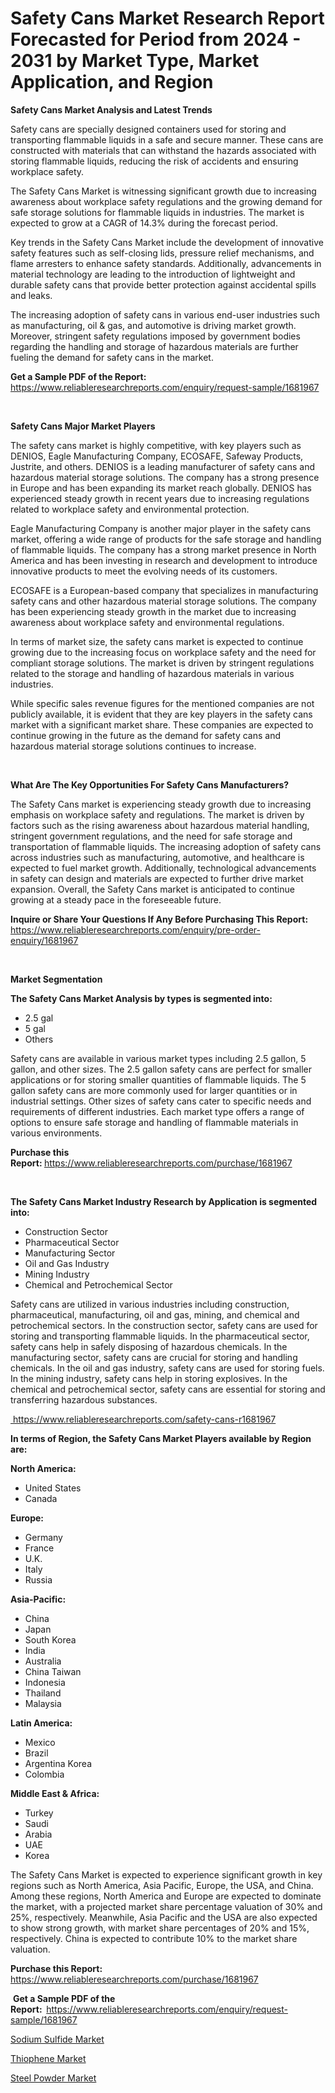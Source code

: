 <p><h1>Safety Cans Market Research Report Forecasted for Period from 2024 -  2031 by Market Type, Market Application, and Region</h1></p><p><strong>Safety Cans Market Analysis and Latest Trends</strong></p>
<p><p>Safety cans are specially designed containers used for storing and transporting flammable liquids in a safe and secure manner. These cans are constructed with materials that can withstand the hazards associated with storing flammable liquids, reducing the risk of accidents and ensuring workplace safety.</p><p>The Safety Cans Market is witnessing significant growth due to increasing awareness about workplace safety regulations and the growing demand for safe storage solutions for flammable liquids in industries. The market is expected to grow at a CAGR of 14.3% during the forecast period.</p><p>Key trends in the Safety Cans Market include the development of innovative safety features such as self-closing lids, pressure relief mechanisms, and flame arresters to enhance safety standards. Additionally, advancements in material technology are leading to the introduction of lightweight and durable safety cans that provide better protection against accidental spills and leaks.</p><p>The increasing adoption of safety cans in various end-user industries such as manufacturing, oil & gas, and automotive is driving market growth. Moreover, stringent safety regulations imposed by government bodies regarding the handling and storage of hazardous materials are further fueling the demand for safety cans in the market.</p></p>
<p><strong>Get a Sample PDF of the Report:&nbsp;</strong> <a href="https://www.reliableresearchreports.com/enquiry/request-sample/1681967">https://www.reliableresearchreports.com/enquiry/request-sample/1681967</a></p>
<p>&nbsp;</p>
<p><strong>Safety Cans Major Market Players</strong></p>
<p><p>The safety cans market is highly competitive, with key players such as DENIOS, Eagle Manufacturing Company, ECOSAFE, Safeway Products, Justrite, and others. DENIOS is a leading manufacturer of safety cans and hazardous material storage solutions. The company has a strong presence in Europe and has been expanding its market reach globally. DENIOS has experienced steady growth in recent years due to increasing regulations related to workplace safety and environmental protection.</p><p>Eagle Manufacturing Company is another major player in the safety cans market, offering a wide range of products for the safe storage and handling of flammable liquids. The company has a strong market presence in North America and has been investing in research and development to introduce innovative products to meet the evolving needs of its customers.</p><p>ECOSAFE is a European-based company that specializes in manufacturing safety cans and other hazardous material storage solutions. The company has been experiencing steady growth in the market due to increasing awareness about workplace safety and environmental regulations.</p><p>In terms of market size, the safety cans market is expected to continue growing due to the increasing focus on workplace safety and the need for compliant storage solutions. The market is driven by stringent regulations related to the storage and handling of hazardous materials in various industries.</p><p>While specific sales revenue figures for the mentioned companies are not publicly available, it is evident that they are key players in the safety cans market with a significant market share. These companies are expected to continue growing in the future as the demand for safety cans and hazardous material storage solutions continues to increase.</p></p>
<p>&nbsp;</p>
<p><strong>What Are The Key Opportunities For Safety Cans Manufacturers?</strong></p>
<p><p>The Safety Cans market is experiencing steady growth due to increasing emphasis on workplace safety and regulations. The market is driven by factors such as the rising awareness about hazardous material handling, stringent government regulations, and the need for safe storage and transportation of flammable liquids. The increasing adoption of safety cans across industries such as manufacturing, automotive, and healthcare is expected to fuel market growth. Additionally, technological advancements in safety can design and materials are expected to further drive market expansion. Overall, the Safety Cans market is anticipated to continue growing at a steady pace in the foreseeable future.</p></p>
<p><strong>Inquire or Share Your Questions If Any Before Purchasing This Report:</strong> <a href="https://www.reliableresearchreports.com/enquiry/pre-order-enquiry/1681967">https://www.reliableresearchreports.com/enquiry/pre-order-enquiry/1681967</a></p>
<p>&nbsp;</p>
<p><strong>Market Segmentation</strong></p>
<p><strong>The Safety Cans Market Analysis by types is segmented into:</strong></p>
<p><ul><li>2.5 gal</li><li>5 gal</li><li>Others</li></ul></p>
<p><p>Safety cans are available in various market types including 2.5 gallon, 5 gallon, and other sizes. The 2.5 gallon safety cans are perfect for smaller applications or for storing smaller quantities of flammable liquids. The 5 gallon safety cans are more commonly used for larger quantities or in industrial settings. Other sizes of safety cans cater to specific needs and requirements of different industries. Each market type offers a range of options to ensure safe storage and handling of flammable materials in various environments.</p></p>
<p><strong>Purchase this Report:&nbsp;</strong><a href="https://www.reliableresearchreports.com/purchase/1681967">https://www.reliableresearchreports.com/purchase/1681967</a></p>
<p>&nbsp;</p>
<p><strong>The Safety Cans Market Industry Research by Application is segmented into:</strong></p>
<p><ul><li>Construction Sector</li><li>Pharmaceutical Sector</li><li>Manufacturing Sector</li><li>Oil and Gas Industry</li><li>Mining Industry</li><li>Chemical and Petrochemical Sector</li></ul></p>
<p><p>Safety cans are utilized in various industries including construction, pharmaceutical, manufacturing, oil and gas, mining, and chemical and petrochemical sectors. In the construction sector, safety cans are used for storing and transporting flammable liquids. In the pharmaceutical sector, safety cans help in safely disposing of hazardous chemicals. In the manufacturing sector, safety cans are crucial for storing and handling chemicals. In the oil and gas industry, safety cans are used for storing fuels. In the mining industry, safety cans help in storing explosives. In the chemical and petrochemical sector, safety cans are essential for storing and transferring hazardous substances.</p></p>
<p><a href="https://www.reliableresearchreports.com/safety-cans-r1681967">&nbsp;https://www.reliableresearchreports.com/safety-cans-r1681967</a></p>
<p><strong>In terms of Region, the Safety Cans Market Players available by Region are:</strong></p>
<p>
    <p> <strong> North America: </strong>
        <ul>
            <li>United States</li>
            <li>Canada</li>
        </ul>
        </p> 
    <p> <strong> Europe: </strong>
        <ul>
            <li>Germany</li>
            <li>France</li>
            <li>U.K.</li>
            <li>Italy</li>
            <li>Russia</li>
        </ul>
        </p> 
    <p> <strong> Asia-Pacific: </strong>
        <ul>
            <li>China</li>
            <li>Japan</li>
            <li>South Korea</li>
            <li>India</li>
            <li>Australia</li>
            <li>China Taiwan</li>
            <li>Indonesia</li>
            <li>Thailand</li>
            <li>Malaysia</li>
        </ul>
        </p> 
    <p> <strong> Latin America: </strong>
        <ul>
            <li>Mexico</li>
            <li>Brazil</li>
            <li>Argentina Korea</li>
            <li>Colombia</li>
        </ul>
        </p> 
    <p> <strong> Middle East & Africa: </strong>
        <ul>
            <li>Turkey</li>
            <li>Saudi</li>
            <li>Arabia</li>
            <li>UAE</li>
            <li>Korea</li>
        </ul>
    </p>
    </p>
<p><p>The Safety Cans Market is expected to experience significant growth in key regions such as North America, Asia Pacific, Europe, the USA, and China. Among these regions, North America and Europe are expected to dominate the market, with a projected market share percentage valuation of 30% and 25%, respectively. Meanwhile, Asia Pacific and the USA are also expected to show strong growth, with market share percentages of 20% and 15%, respectively. China is expected to contribute 10% to the market share valuation.</p></p>
<p><strong>Purchase this Report: </strong><a href="https://www.reliableresearchreports.com/purchase/1681967">https://www.reliableresearchreports.com/purchase/1681967</a></p>
<p>&nbsp;<strong>Get a Sample PDF of the Report:&nbsp;&nbsp;</strong><a href="https://www.reliableresearchreports.com/enquiry/request-sample/1681967">https://www.reliableresearchreports.com/enquiry/request-sample/1681967</a></p>
<p><strong></strong></p>
<p><p><a href="https://www.linkedin.com/pulse/sodium-sulfide-market-size-evaluating-its-trends-growth-projections-y78xf?trackingId=EX5q3feXa3MhrTRqtULl1w%3D%3D">Sodium Sulfide Market</a></p><p><a href="https://www.linkedin.com/pulse/thiophene-market-size-trends-growth-outlook-forecasted-period-from-q2ehf?trackingId=sBeaZ5UK7uTvAzbKG0ntsw%3D%3D">Thiophene Market</a></p><p><a href="https://www.linkedin.com/pulse/steel-powder-market-challenges-opportunities-growth-drivers-major-zuj5f?trackingId=TfHMzKu0WPRjW3jo%2FGMH9Q%3D%3D">Steel Powder Market</a></p></p>